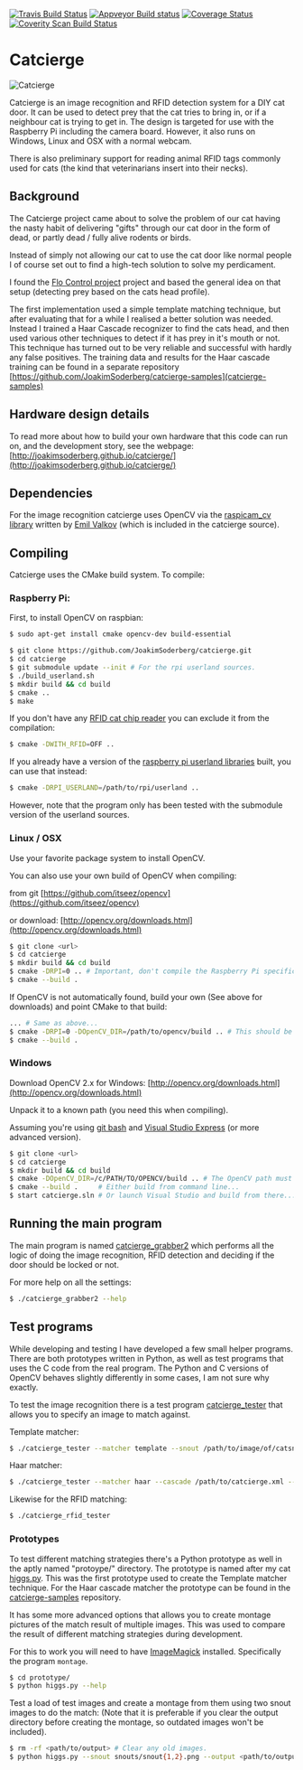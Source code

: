 [![Travis Build Status](https://travis-ci.org/JoakimSoderberg/catcierge.png)](https://travis-ci.org/JoakimSoderberg/catcierge)
[![Appveyor Build status](https://ci.appveyor.com/api/projects/status/6aq2tpajh1nmy6b3)](https://ci.appveyor.com/project/JoakimSoderberg/catcierge)
[![Coverage Status](https://coveralls.io/repos/JoakimSoderberg/catcierge/badge.png)](https://coveralls.io/r/JoakimSoderberg/catcierge)
[![Coverity Scan Build Status](https://scan.coverity.com/projects/2506/badge.svg)](https://scan.coverity.com/projects/2506)

Catcierge
=========
![Catcierge](https://raw2.github.com/JoakimSoderberg/catcierge-examples/master/diy/small_logo.jpg)

Catcierge is an image recognition and RFID detection system for a DIY cat door.
It can be used to detect prey that the cat tries to bring in,
or if a neighbour cat is trying to get in. The design is targeted for use with the
Raspberry Pi including the camera board. However, it also runs on Windows, Linux and OSX with a normal webcam.

There is also preliminary support for reading animal RFID tags commonly used for cats
(the kind that veterinarians insert into their necks).

Background
----------
The Catcierge project came about to solve the problem of our cat having the
nasty habit of delivering "gifts" through our cat door in the form 
of dead, or partly dead / fully alive rodents or birds.

Instead of simply not allowing our cat to use the cat door like normal people
I of course set out to find a high-tech solution to solve my perdicament.

I found the [Flo Control project][flo_control] project and based the general idea
on that setup (detecting prey based on the cats head profile).

The first implementation used a simple template matching technique, but after
evaluating that for a while I realised a better solution was needed. 
Instead I trained a Haar Cascade recognizer to find the cats head, and then
used various other techniques to detect if it has prey in it's mouth or not.
This technique has turned out to be very reliable and successful with
hardly any false positives. The training data and results for the Haar cascade
training can be found in a separate repository 
[https://github.com/JoakimSoderberg/catcierge-samples](catcierge-samples)

Hardware design details
-----------------------
To read more about how to build your own hardware that this code can run on, and the development story, see the webpage: [http://joakimsoderberg.github.io/catcierge/](http://joakimsoderberg.github.io/catcierge/)

Dependencies
------------
For the image recognition catcierge uses OpenCV via the 
[raspicam_cv library][raspicam_cv] written by [Emil Valkov][emil_valkov]
(which is included in the catcierge source).

Compiling
---------
Catcierge uses the CMake build system. To compile:

### Raspberry Pi:

First, to install OpenCV on raspbian:

```bash
$ sudo apt-get install cmake opencv-dev build-essential
```

```bash
$ git clone https://github.com/JoakimSoderberg/catcierge.git
$ cd catcierge
$ git submodule update --init # For the rpi userland sources.
$ ./build_userland.sh
$ mkdir build && cd build
$ cmake ..
$ make
```

If you don't have any [RFID cat chip reader][rfid_cat] you can exclude
it from the compilation:

```bash
$ cmake -DWITH_RFID=OFF ..
```

If you already have a version of the [raspberry pi userland libraries][rpi_userland] built,
you can use that instead:

```bash
$ cmake -DRPI_USERLAND=/path/to/rpi/userland ..
```

However, note that the program only has been tested with the submodule version of
the userland sources.

### Linux / OSX

Use your favorite package system to install OpenCV.

You can also use your own build of OpenCV when compiling:

from git [https://github.com/itseez/opencv](https://github.com/itseez/opencv)

or download: [http://opencv.org/downloads.html](http://opencv.org/downloads.html)

```bash
$ git clone <url>
$ cd catcierge
$ mkdir build && cd build
$ cmake -DRPI=0 .. # Important, don't compile the Raspberry Pi specifics...
$ cmake --build .
```

If OpenCV is not automatically found, build your own (See above for downloads)
and point CMake to that build:

```bash
... # Same as above...
$ cmake -DRPI=0 -DOpenCV_DIR=/path/to/opencv/build .. # This should be the path containing OpenCVConfig.cmake
$ cmake --build .
```

### Windows

Download OpenCV 2.x for Windows: [http://opencv.org/downloads.html](http://opencv.org/downloads.html)

Unpack it to a known path (you need this when compiling).

Assuming you're using [git bash](http://git-scm.com/) and [Visual Studio Express](http://www.visualstudio.com/downloads/download-visual-studio-vs) (or more advanced version).

```bash
$ git clone <url>
$ cd catcierge
$ mkdir build && cd build
$ cmake -DOpenCV_DIR=/c/PATH/TO/OPENCV/build .. # The OpenCV path must contain OpenCVConfig.cmake
$ cmake --build .     # Either build from command line...
$ start catcierge.sln # Or launch Visual Studio and build from there...
```

Running the main program
------------------------
The main program is named [catcierge_grabber2](catcierge_grabber2.c) which 
performs all the logic of doing the image recognition, RFID detection and
deciding if the door should be locked or not.

For more help on all the settings:

```bash
$ ./catcierge_grabber2 --help
```

Test programs
-------------
While developing and testing I have developed a few small helper programs.
There are both prototypes written in Python, as well as test programs that
uses the C code from the real program. The Python and C versions of OpenCV
behaves slightly differently in some cases, I am not sure why exactly.

To test the image recognition there is a test program 
[catcierge_tester](catcierge_tester.c) that allows you to specify an image
to match against.

Template matcher:

```bash
$ ./catcierge_tester --matcher template --snout /path/to/image/of/catsnout.png --images *.png --show
```

Haar matcher:

```bash
$ ./catcierge_tester --matcher haar --cascade /path/to/catcierge.xml --images *.png --show
```

Likewise for the RFID matching:

```bash
$ ./catcierge_rfid_tester
```

### Prototypes

To test different matching strategies there's a Python prototype as well
in the aptly named "protoype/" directory. The prototype is named after my
cat [higgs.py](prototype/higgs.py). This was the first prototype used to
create the Template matcher technique. For the Haar cascade matcher the
prototype can be found in the [catcierge-samples][catcierge_samples] repository.

It has some more advanced options that allows you to create montage 
pictures of the match result of multiple images. This was used to
compare the result of different matching strategies during development.

For this to work you will need to have [ImageMagick][imagemagick] installed.
Specifically the program `montage`.


```bash
$ cd prototype/
$ python higgs.py --help
```

Test a load of test images and create a montage from them using two
snout images to do the match:
(Note that it is preferable if you clear the output directory before
creating the montage, so outdated images won't be included).

```bash
$ rm -rf <path/to/output> # Clear any old images.
$ python higgs.py --snout snouts/snout{1,2}.png --output <path/to/output> --noshow --threshold 0.8 --avg --montage
```

[imagemagick]: http://www.imagemagick.org/
[flo_control]: http://www.quantumpicture.com/Flo_Control/flo_control.htm]
[raspicam_cv]: https://github.com/robidouille/robidouille/tree/master/raspicam_cv
[emil_valkov]: http://www.robidouille.com/
[rfid_cat]: http://www.priority1design.com.au/shopfront/index.php?main_page=product_info&cPath=1&products_id=23
[rpi_userland]: https://github.com/raspberrypi/userland
[catcierge_samples]: https://github.com/JoakimSoderberg/catcierge-samples
